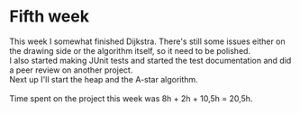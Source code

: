 # Fifth week

This week I somewhat finished Dijkstra. There's still some issues either on the drawing side or the algorithm itself, so it need to be polished. </br>
I also started making JUnit tests and started the test documentation and did a peer review on another project. 
</br>
Next up I'll start the heap and the A-star algorithm.
</br></br>
Time spent on the project this week was 8h + 2h + 10,5h = 20,5h.
